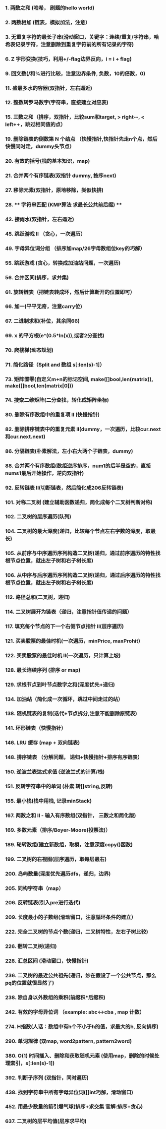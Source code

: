 ### 1. 两数之和 (哈希， 刷题的hello world)
### 2. 两数相加 (链表，模拟加法，注意）
### 3. 无重复字符的最长子串(滑动窗口，关键字：连续/重复/字符串，哈希表记录字符，注意删除到重复字符前的所有记录的字符)
### 6. Z 字形变换(技巧，利用+/-flag边界反向，i = i + flag)
### 9. 回文数(/和%进行比较，注意边界条件, 负数，10的倍数，0)
### 11. 盛最多水的容器(双指针，左右逼近)
### 12. 整数转罗马数字(字符串，直接建立对应表)
### 15. 三数之和（排序，双指针，比较sum和target, > right--, < left++，跳过相同值的点）
### 19. 删除链表的倒数第 N 个结点 （快慢指针,快指针先走n个点，然后快慢同时走，dummy头节点）
### 20. 有效的括号(栈的基本知识，map)
### 21. 合并两个有序链表(双指针 dummy, 按序next)
### 27. 移除元素(双指针，原地移除，类似快排)
### 28. ** 字符串匹配 (KMP算法 求最长公共前后缀) **
### 42. 接雨水(双指针，左右逼近)
### 45. 跳跃游戏 II （贪心，一次遍历）
### 49. 字母异位词分组 （排序加map/26字母数组位key的巧解）
### 55. 跳跃游戏 (贪心，转换成加油站问题，一次遍历)
### 56. 合并区间(排序，求并集)
### 61. 旋转链表（把链表转成环，然后计算断开的位置即可）
### 66. 加一(平平无奇，注意carry位)
### 67. 二进制求和(补位，其余同66)
### 69. x 的平方根(e^(0.5*ln(x)),或者2分查找)
### 70. 爬楼梯(动态规划)
### 71. 简化路径（Split and 数组 s[:len(s)-1]）
### 73. 矩阵置零(自定义m+n的标记空间, make([]bool,len(matrix)), make([]bool,len(matrix[0]))
### 74. 搜索二维矩阵(二分查找，转化成矩阵坐标)
### 80. 删除有序数组中的重复项 II (快慢指针)
### 82. 删除排序链表中的重复元素 II(dummy，一次遍历，比较cur.next和cur.next.next)
### 86. 分隔链表(朴素解法，左小右大两个子链表，dummy)
### 88. 合并两个有序数组(数组逆序排序，num1的后半是空的，直接nums1最后开始操作，逆向双指针)
### 92. 反转链表 II(切断链表，然后简化成206反转链表)
### 101. 对称二叉树 (建立辅助函数递归，简化成每个二叉树判断对称)
### 102. 二叉树的层序遍历(队列)
### 104. 二叉树的最大深度(递归，比较每个节点左右字数的深度，取最长)
### 105. 从前序与中序遍历序列构造二叉树(递归，通过前序遍历的特性找根节点位置，就出左子树和右子树长度)
### 106. 从中序与后序遍历序列构造二叉树(递归，通过后序遍历的特性找根节点位置，就出左子树和右子树长度)
### 112. 路径总和(二叉树，递归)
### 114. 二叉树展开为链表（递归，注意指针值传递的问题）
### 117. 填充每个节点的下一个右侧节点指针 II(层序遍历)
### 121. 买卖股票的最佳时机(一次遍历，minPrice, maxProhit)
### 122. 买卖股票的最佳时机 II(一次遍历，只计算上坡)
### 128. 最长连续序列 (排序 or map)
### 129. 求根节点到叶节点数字之和(深度优先+递归)
### 134. 加油站（简化成一次循环，跳过中间走过的站）
### 138. 随机链表的复制(迭代+节点拆分,注意不能删除原链表)
### 141. 环形链表（快慢指针）
### 146. LRU 缓存 (map + 双向链表)
### 148. 排序链表 （分解问题， 递归+快慢指针+排序有序链表）
### 150. 逆波兰表达式求值 (逆波兰式的计算/栈)
### 151. 反转字符串中的单词 (朴素 转[]string,反转)
### 155. 最小栈(栈中用栈, 记录minStack)
### 167. 两数之和 II - 输入有序数组(双指针， 三数之和简化版)
### 169. 多数元素（排序/Boyer-Moore(投票法)）
### 189. 轮转数组(建立新数组，取模，注意深度copy()函数)
### 199. 二叉树的右视图(层序遍历，取每层最右)
### 200. 岛屿数量(深度优先遍历dfs，递归，边界)
### 205. 同构字符串（map）
### 206. 反转链表(引入pre进行迭代)
### 209. 长度最小的子数组(滑动窗口，注意循环条件的建立）
### 222. 完全二叉树的节点个数(递归，二叉树特性，左右子树比较)
### 226. 翻转二叉树(递归)
### 228. 汇总区间 (滑动窗口，快慢指针)
### 236. 二叉树的最近公共祖先(递归，妙在假设了一个公共节点，那么pq的位置就很显然了)
### 238. 除自身以外数组的乘积(前缀积*后缀积)
### 242. 有效的字母异位词 （example: abc<->cba , map 计数）
### 274. H指数(人话：数组中有h个不小于h的值，求最大的h, 反向排序)
### 290. 单词规律 (双map, word2pattern, pattern2word)
### 380. O(1) 时间插入、删除和获取随机元素 (使用map，删除的时候处理索引，s[:len(s)-1])
### 392. 判断子序列 (双指针，同时遍历)
### 438. 找到字符串中所有字母异位词([]int巧解，滑动窗口)
### 452. 用最少数量的箭引爆气球(排序+求交集 官解:排序+贪心)
### 637. 二叉树的层平均值(层序求平均)
